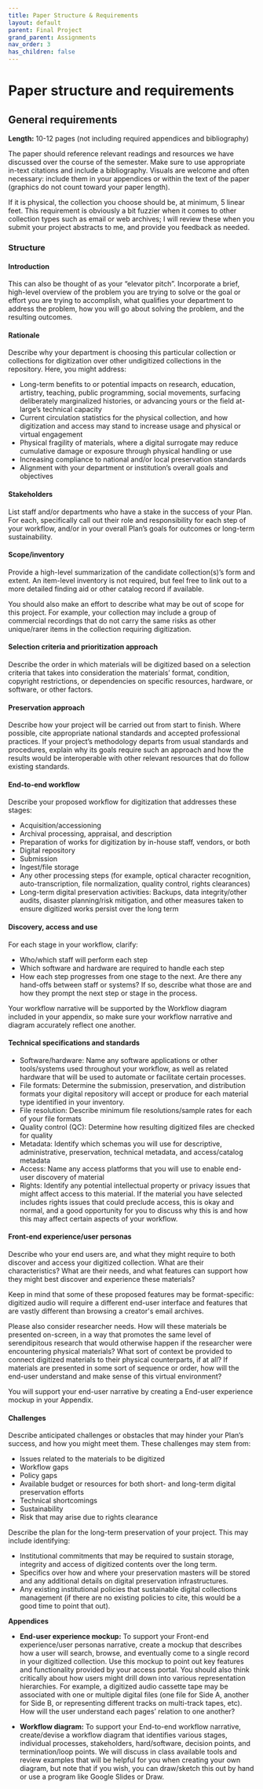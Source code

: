 ```yaml
---
title: Paper Structure & Requirements
layout: default
parent: Final Project
grand_parent: Assignments
nav_order: 3
has_children: false
---
```


# Paper structure and requirements

## General requirements

**Length:** 10-12 pages (not including required appendices and bibliography)

The paper should reference relevant readings and resources we have discussed over the course of the semester. Make sure to use appropriate in-text citations and include a bibliography. Visuals are welcome and often necessary: include them in your appendices or within the text of the paper (graphics do not count toward your paper length).

If it is physical, the collection you choose should be, at minimum, 5 linear feet. This requirement is obviously a bit fuzzier when it comes to other collection types such as email or web archives; I will review these when you submit your project abstracts to me, and provide you feedback as needed.

### Structure

#### Introduction

This can also be thought of as your “elevator pitch”. Incorporate a brief, high-level overview of the problem you are trying to solve or the goal or effort you are trying to accomplish, what qualifies your department to address the problem, how you will go about solving the problem, and the resulting outcomes.

#### Rationale

Describe why your department is choosing this particular collection or collections for digitization over other undigitized collections in the repository. Here, you might address:

- Long-term benefits to or potential impacts on research, education, artistry, teaching, public programming, social movements, surfacing deliberately marginalized histories, or advancing yours or the field at-large’s technical capacity
- Current circulation statistics for the physical collection, and how digitization and access may stand to increase usage and physical or virtual engagement
- Physical fragility of materials, where a digital surrogate may reduce cumulative damage or exposure through physical handling or use
- Increasing compliance to national and/or local preservation standards
- Alignment with your department or institution’s overall goals and objectives

#### Stakeholders

List staff and/or departments who have a stake in the success of your Plan. For each, specifically call out their role and responsibility for each step of your workflow, and/or in your overall Plan’s goals for outcomes or long-term sustainability.

#### Scope/inventory

Provide a high-level summarization of the candidate collection(s)’s form and extent. An item-level inventory is not required, but feel free to link out to a more detailed finding aid or other catalog record if available.

You should also make an effort to describe what may be out of scope for this project. For example, your collection may include a group of commercial recordings that do not carry the same risks as other unique/rarer items in the collection requiring digitization.

#### Selection criteria and prioritization approach

Describe the order in which materials will be digitized based on a selection criteria that takes into consideration the materials’ format, condition, copyright restrictions, or dependencies on specific resources, hardware, or software, or other factors.

#### Preservation approach

Describe how your project will be carried out from start to finish. Where possible, cite appropriate national standards and accepted professional practices. If your project’s methodology departs from usual standards and procedures, explain why its goals require such an approach and how the results would be interoperable with other relevant resources that do follow existing standards.

#### End-to-end workflow

Describe your proposed workflow for digitization that addresses these stages:

- Acquisition/accessioning
- Archival processing, appraisal, and description
- Preparation of works for digitization by in-house staff, vendors, or both
- Digital repository
- Submission
- Ingest/file storage
- Any other processing steps (for example, optical character recognition, auto-transcription, file normalization, quality control, rights clearances)
- Long-term digital preservation activities: Backups, data integrity/other audits, disaster planning/risk mitigation, and other measures taken to ensure digitized works persist over the long term

#### Discovery, access and use

For each stage in your workflow, clarify:

- Who/which staff will perform each step
- Which software and hardware are required to handle each step
- How each step progresses from one stage to the next. Are there any hand-offs between staff or systems? If so, describe what those are and how they prompt the next step or stage in the process.

Your workflow narrative will be supported by the Workflow diagram included in your appendix, so make sure your workflow narrative and diagram accurately reflect one another.

#### Technical specifications and standards

- Software/hardware: Name any software applications or other tools/systems used throughout your workflow, as well as related hardware that will be used to automate or facilitate certain processes.
- File formats: Determine the submission, preservation, and distribution formats your digital repository will accept or produce for each material type identified in your inventory.
- File resolution: Describe minimum file resolutions/sample rates for each of your file formats
- Quality control (QC): Determine how resulting digitized files are checked for quality
- Metadata: Identify which schemas you will use for descriptive, administrative, preservation, technical metadata, and access/catalog metadata
- Access: Name any access platforms that you will use to enable end-user discovery of material
- Rights: Identify any potential intellectual property or privacy issues that might affect access to this material. If the material you have selected includes rights issues that could preclude access, this is okay and normal, and a good opportunity for you to discuss why this is and how this may affect certain aspects of your workflow.

#### Front-end experience/user personas

Describe who your end users are, and what they might require to both discover and access your digitized collection. What are their characteristics? What are their needs, and what features can support how they might best discover and experience these materials?

Keep in mind that some of these proposed features may be format-specific: digitized audio will require a different end-user interface and features that are vastly different than browsing a creator's email archives.

Please also consider researcher needs. How will these materials be presented on-screen, in a way that promotes the same level of serendipitous research that would otherwise happen if the researcher were encountering physical materials? What sort of context be provided to connect digitized materials to their physical counterparts, if at all? If materials are presented in some sort of sequence or order, how will the end-user understand and make sense of this virtual environment?

You will support your end-user narrative by creating a End-user experience mockup in your Appendix.

#### Challenges

Describe anticipated challenges or obstacles that may hinder your Plan’s success, and how you might meet them. These challenges may stem from:

- Issues related to the materials to be digitized
- Workflow gaps
- Policy gaps
- Available budget or resources for both short- and long-term digital preservation efforts
- Technical shortcomings
- Sustainability
- Risk that may arise due to rights clearance

Describe the plan for the long-term preservation of your project. This may include identifying:

- Institutional commitments that may be required to sustain storage, integrity and access of digitized contents over the long term.
- Specifics over how and where your preservation masters will be stored and any additional details on digital preservation infrastructures.
- Any existing institutional policies that sustainable digital collections management (if there are no existing policies to cite, this would be a good time to point that out).

**Appendices**

- **End-user experience mockup:** To support your Front-end experience/user personas narrative, create a mockup that describes how a user will search, browse, and eventually come to a single record in your digitized collection. Use this mockup to point out key features and functionality provided by your access portal. You should also think critically about how users might drill down into various representation hierarchies. For example, a digitized audio cassette tape may be associated with one or multiple digital files (one file for Side A, another for Side B, or representing different tracks on multi-track tapes, etc). How will the user understand each pages’ relation to one another?

- **Workflow diagram:** To support your End-to-end workflow narrative, create/devise a workflow diagram that identifies various stages, individual processes, stakeholders, hard/software, decision points, and termination/loop points. We will discuss in class available tools and review examples that will be helpful for you when creating your own diagram, but note that if you wish, you can draw/sketch this out by hand or use a program like Google Slides or Draw.
